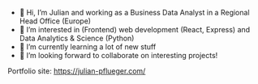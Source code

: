 - 👋 Hi, I’m Julian and working as a Business Data Analyst in a Regional Head Office (Europe)
- 👀 I’m interested in (Frontend) web development (React, Express) and Data Analytics & Science (Python)
- 🌱 I’m currently learning a lot of new stuff
- 💞️ I’m looking forward to collaborate on interesting projects!

Portfolio site: https://julian-pflueger.com/ 
